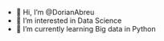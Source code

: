 - 👋 Hi, I’m @DorianAbreu
- 👀 I’m interested in Data Science
- 🌱 I’m currently learning Big data in Python

<!---
dorianabreu/dorianabreu is a ✨ special ✨ repository because its `README.md` (this file) appears on your GitHub profile.
You can click the Preview link to take a look at your changes.
--->
